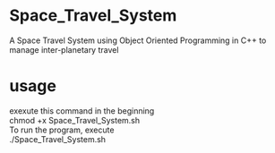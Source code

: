 # Space_Travel_System
 A Space Travel System using Object Oriented Programming in C++ to manage inter-planetary travel
 # usage
 exexute this command in the beginning  
   chmod +x Space_Travel_System.sh  
To run the program, execute  
  ./Space_Travel_System.sh 


